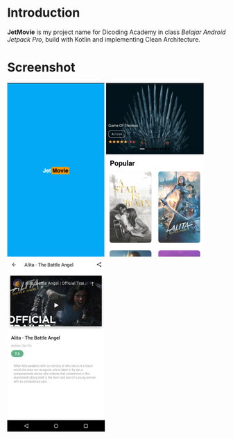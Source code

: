 Introduction
============

**JetMovie** is my project name for Dicoding Academy in class *Belajar Android Jetpack Pro*,
build with Kotlin and implementing Clean Architecture.

Screenshot
==========
<img src="screenshots/Splashscreen.png" height="400" alt="Screenshot Splash Screen JetMovie"/>
<img src="screenshots/Homescreen.png" height="400" alt="Screenshot Splash Screen JetMovie"/>
<img src="screenshots/Detailscreen.png" height="400" alt="Screenshot Splash Screen JetMovie"/>